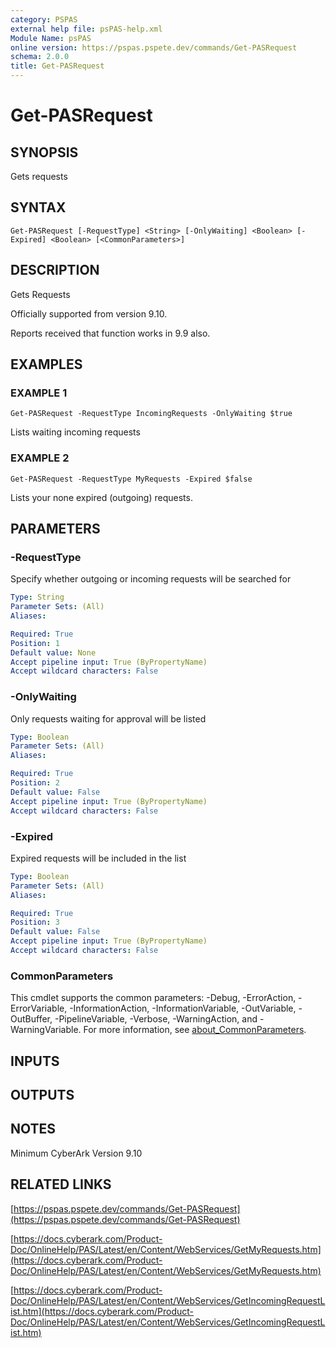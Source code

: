 ```yaml
---
category: PSPAS
external help file: psPAS-help.xml
Module Name: psPAS
online version: https://pspas.pspete.dev/commands/Get-PASRequest
schema: 2.0.0
title: Get-PASRequest
---
```


# Get-PASRequest

## SYNOPSIS
Gets requests

## SYNTAX

```
Get-PASRequest [-RequestType] <String> [-OnlyWaiting] <Boolean> [-Expired] <Boolean> [<CommonParameters>]
```

## DESCRIPTION
Gets Requests

Officially supported from version 9.10.

Reports received that function works in 9.9 also.

## EXAMPLES

### EXAMPLE 1
```
Get-PASRequest -RequestType IncomingRequests -OnlyWaiting $true
```

Lists waiting incoming requests

### EXAMPLE 2
```
Get-PASRequest -RequestType MyRequests -Expired $false
```

Lists your none expired (outgoing) requests.

## PARAMETERS

### -RequestType
Specify whether outgoing or incoming requests will be searched for

```yaml
Type: String
Parameter Sets: (All)
Aliases:

Required: True
Position: 1
Default value: None
Accept pipeline input: True (ByPropertyName)
Accept wildcard characters: False
```

### -OnlyWaiting
Only requests waiting for approval will be listed

```yaml
Type: Boolean
Parameter Sets: (All)
Aliases:

Required: True
Position: 2
Default value: False
Accept pipeline input: True (ByPropertyName)
Accept wildcard characters: False
```

### -Expired
Expired requests will be included in the list

```yaml
Type: Boolean
Parameter Sets: (All)
Aliases:

Required: True
Position: 3
Default value: False
Accept pipeline input: True (ByPropertyName)
Accept wildcard characters: False
```

### CommonParameters
This cmdlet supports the common parameters: -Debug, -ErrorAction, -ErrorVariable, -InformationAction, -InformationVariable, -OutVariable, -OutBuffer, -PipelineVariable, -Verbose, -WarningAction, and -WarningVariable. For more information, see [about_CommonParameters](http://go.microsoft.com/fwlink/?LinkID=113216).

## INPUTS

## OUTPUTS

## NOTES
Minimum CyberArk Version 9.10

## RELATED LINKS

[https://pspas.pspete.dev/commands/Get-PASRequest](https://pspas.pspete.dev/commands/Get-PASRequest)

[https://docs.cyberark.com/Product-Doc/OnlineHelp/PAS/Latest/en/Content/WebServices/GetMyRequests.htm](https://docs.cyberark.com/Product-Doc/OnlineHelp/PAS/Latest/en/Content/WebServices/GetMyRequests.htm)

[https://docs.cyberark.com/Product-Doc/OnlineHelp/PAS/Latest/en/Content/WebServices/GetIncomingRequestList.htm](https://docs.cyberark.com/Product-Doc/OnlineHelp/PAS/Latest/en/Content/WebServices/GetIncomingRequestList.htm)
